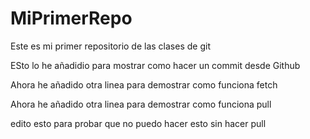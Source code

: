 # MiPrimerRepo
Este es mi primer repositorio de las clases de git

ESto lo he añadidio para mostrar como hacer un commit desde Github

Ahora he añadido otra linea para demostrar como funciona fetch

Ahora he añadido otra linea para demostrar como funciona pull

edito esto para probar que no puedo hacer esto sin hacer pull

